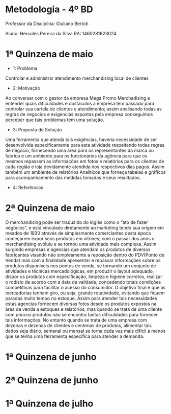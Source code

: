   # Metodologia - 4º BD
  
Professor da Disciplina: Giuliano Bertoti 

Aluno: Hércules Pereira da Silva
RA: 1460281823024


# 1ª Quinzena de maio

 - 1: Problema
 
  Controlar e administrar atendimento merchandising local de clientes
  
 - 2: Motivação
 
 Ao conversar com o gestor da empresa Mega Promo Merchadising e entender quais dificuldades e obstaculos a empresa tem passado para controlar sua cartela de clientes e atendimento; assim analisando todas as regras de negocios e exigencias expostas pela empresa conseguimos perceber que tais problemas tem uma solução.
 
 - 3: Proposta de Solução
 
 Uma ferramenta que atenda tais exigências, haveria necessidade de ser desenvolvida especificamente para esta atividade respeitando todas regras de negócio, fornecendo uma área para os representantes da marca ou fabrica e um ambiente para os funcionários da agência para que os mesmos repassem as informações em fotos e relatórios para os clientes de cada região e loja devidamente atendida nos respectivos dias pagos. Assim também um ambiente de relatórios Analíticos que forneça tabelas e gráficos para acompanhamento das medidas tomadas e seus resultados.
 
 - 4: Referências



# 2ª Quinzena de maio

O merchandising pode ser traduzido do inglês como o “ato de fazer negócios”, e está vinculado diretamente ao marketing tendo sua origem em meados de 1930 através de simplesmente comerciantes desta época começarem expor seus produtos em vitrines; com o passar dos anos o merchandising evoluiu e se tornou uma atividade mais complexa.
Assim surgindo empresas e agencias que atendam os produtos de diversos fabricantes visando não simplesmente a reposição dentro do PDV(Ponto de Venda) mas com a finalidade apresentar e repassar informações sobre os produtos disponíveis nos pontos de venda, se tornando um conjunto de atividades e técnicas mercadológicas, em produzir o layout adequado, dispor os produtos com especificação, limpeza e higiene corretos, realizar o rodízio de acordo com a data de validade, concedendo totais condições competitivas para facilitar o acesso do consumidor. O objetivo final é que as mercadorias tenham giro, ou seja, grande rotatividade, evitando que fiquem paradas muito tempo no estoque.
Assim para atender tais necessidades estas agencias fornecem diversas fotos desde os produtos expostos na área de venda a estoques e relatórios, mas quando se trata de uma cliente com poucos produtos não se encontra tantas dificuldades para fornecer tais informações. No entanto quando se trata de uma empresa com dezenas e dezenas de clientes e centenas de produtos, alimentar tais dados seja diário, semanal ou mensal se torna cada vez mais difícil a menos que se tenha uma ferramenta especifica para atender a demanda.

# 1ª Quinzena de junho
 


# 2ª Quinzena de junho



# 1ª Quinzena de julho
